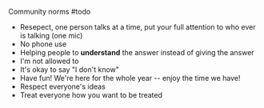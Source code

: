 Community norms 
#todo
* Resepect, one person talks at a time, put your full attention to who ever is talking (one mic)
* No phone use
* Helping people to **understand** the answer instead of giving the answer 
* I'm not allowed to 
* It's okay to say "I don't know"
* Have fun! We're here for the whole year -- enjoy the time we have!
* Respect everyone's ideas
* Treat everyone how you want to be treated 

